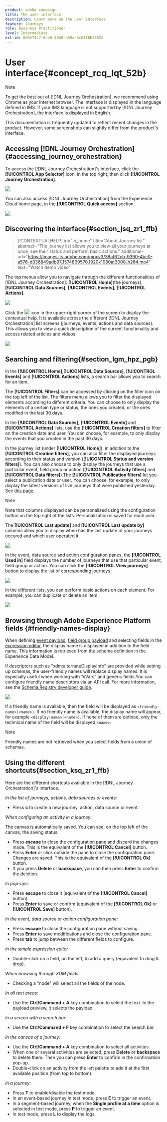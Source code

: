 ```yaml
---
product: adobe campaign
title: The user interface
description: Learn more on the user interface
feature: Journeys
role: Business Practitioner
level: Intermediate
exl-id: 0d0e74c7-6cb0-4068-a69a-3c01f8b3552d
---
```

# User interface{#concept_rcq_lqt_52b}

>[!NOTE]
>
>To get the best out of [!DNL Journey Orchestration], we recommend using Chrome as your Internet browser. The interface is displayed in the language defined in IMS. If your IMS language is not supported by [!DNL Journey Orchestration], the interface is displayed in English. 
>
>This documentation is frequently updated to reflect recent changes in the product. However, some screenshots can slightly differ from the product's interface.

## Accessing [!DNL Journey Orchestration]{#accessing_journey_orchestration}

To access the [!DNL Journey Orchestration]'s interface, click the **[!UICONTROL App Selector]** icon, in the top right, then click **[!UICONTROL Journey Orchestration]**.

![](../assets/journey1.png)  

You can also access [!DNL Journey Orchestration] from the Experience Cloud home page, in the **[!UICONTROL Quick access]** section.

![](../assets/journey1bis.png)  

## Discovering the interface{#section_jsq_zr1_ffb}

>[!CONTEXTUALHELP]
>id="jo_home"
>title="About Journey list"
>abstract="The journey list allows you to view all your journeys at once, see their status and perform basic actions."
>additional-url="https://images-tv.adobe.com/mpcv3/38af62cb-9390-4bc0-a576-d336849adb97_1574809570.1920x1080at3000_h264.mp4" text="Watch demo video"

The top menus allow you to navigate through the different functionalities of [!DNL Journey Orchestration]: **[!UICONTROL Home]**(the journeys),**[!UICONTROL Data Sources]**, **[!UICONTROL Events]**, **[!UICONTROL Actions]**.

![](../assets/journey2.png)  

Click the ![](../assets/icon-context.png) icon in the upper-right corner of the screen to display the contextual help. It is available across the different [!DNL Journey Orchestration] list screens (journeys, events, actions and data sources). This allows you to view a quick description of the current functionality and access related articles and videos. 

![](../assets/journey2bis.png)  

## Searching and filtering{#section_lgm_hpz_pgb}

In the **[!UICONTROL Home]**,**[!UICONTROL Data Sources]**, **[!UICONTROL Events]** and **[!UICONTROL Actions]** lists, a search bar allows you to search for an item.

The **[!UICONTROL Filters]** can be accessed by clicking on the filter icon on the top left of the list. The filters menu allows you to filter the displayed elements according to different criteria. You can choose to only display the elements of a certain type or status, the ones you created, or the ones modified in the last 30 days.

In the **[!UICONTROL Data Sources]**, **[!UICONTROL Events]** and **[!UICONTROL Actions]** lists, use the **[!UICONTROL Creation filters]** to filter on the creation date and user. You can choose, for example, to only display the events that you created in the past 30 days.

In the journey list (under **[!UICONTROL Home]**), in addition to the **[!UICONTROL Creation filters]**, you can also filter the displayed journeys according to their status and version (**[!UICONTROL Status and version filters]**). You can also choose to only display the journeys that use a particular event, field group or action (**[!UICONTROL Activity filters]** and **[!UICONTROL Data filters]**).The **[!UICONTROL Publication filters]** let you select a publication date or user. You can choose, for example, to only display the latest versions of live journeys that were published yesterday. See [this page](../building-journeys/using-the-journey-designer.md).

>[!NOTE]
>
>Note that columns displayed can be personalized using the configuration button on the top right of the lists. Personalization is saved for each user.

The **[!UICONTROL Last update]** and **[!UICONTROL Last update by]** columns allow you to display when has the last update of your journeys occured and which user operated it.

![](../assets/journey74.png)

In the event, data source and action configuration panes, the **[!UICONTROL Used in]** field displays the number of journeys that use that particular event, field group or action. You can click the **[!UICONTROL View journeys]** button to display the list of corresponding journeys.

![](../assets/journey3bis.png)

In the different lists, you can perform basic actions on each element. For example, you can duplicate or delete an item.

![](../assets/journey4.png)

## Browsing through Adobe Experience Platform fields {#friendly-names-display}

When defining [event payload](../event/defining-the-payload-fields.md), [field group payload](../datasource/field-groups.md) and selecting fields in the [expression editor](../expression/expressionadvanced.md), the display name is displayed in addition to the field name. This information is retrieved from the schema definition in the Experience Data Model.

If descriptors such as "xdm:alternateDisplayInfo" are provided while setting up schemas, the user-friendly names will replace display names. It is especially useful when working with “eVars” and generic fields.You can configure friendly name descriptors via an API call. For more information, see the [Schema Registry developer guide](https://experienceleague.adobe.com/docs/experience-platform/xdm/api/getting-started.html).

![](../assets/xdm-from-descriptors.png) 

If a friendly name is available, then the field will be displayed as `<friendly-name>(<name>)`. If no friendly name is available, the display name will appear, for example `<display-name>(<name>)`. If none of them are defined, only the technical name of the field will be displayed `<name>`.

>[!NOTE]
>
>Friendly names are not retrieved when you select fields from a union of schemas.

## Using the different shortcuts{#section_ksq_zr1_ffb}

Here are the different shortcuts available in the [!DNL Journey Orchestration]'s interface.

_In the list of journeys, actions, data sources or events:_

* Press **c** to create a new journey, action, data source or event.

_When configuring an activity in a journey:_

The canvas is automatically saved. You can see, on the top left of the canvas, the saving status.

* Press **escape** to close the configuration pane and discard the changes made. This is the equivalent of the **[!UICONTROL Cancel]** button.
* Press **Enter** or click outside the pane to close the configuration pane. Changes are saved. This is the equivalent of the **[!UICONTROL Ok]** button.
* If you press **Delete** or **backspace**, you can then press **Enter** to confirm the deletion.

_In pop-ups:_

* Press **escape** to close it (equivalent of the **[!UICONTROL Cancel]** button).
* Press **Enter** to save or confirm (equivalent of the **[!UICONTROL Ok]** or **[!UICONTROL Save]** button).

_In the event, data source or action configuration pane:_

* Press **escape** to close the configuration pane without saving.
* Press **Enter** to save modifications and close the configuration pane.
* Press **tab** to jump between the different fields to configure.

_In the simple expression editor_

* Double-click on a field, on the left, to add a query (equivalent to drag & drop).

_When browsing through XDM fields:_

* Checking a "node" will select all the fields of the node.

_In all text areas:_

* Use the **Ctrl/Command + A** key combination to select the text. In the payload preview, it selects the payload.

_In a screen with a search bar:_

* Use the **Ctrl/Command + F** key combination to select the search bar.

_In the canvas of a journey:_

* Use the **Ctrl/Command + A** key combination to select all activities.
* When one or several activities are selected, press **Delete** or **backspace** to delete them. Then you can press **Enter** to confirm in the confirmation pop-up.
* Double-click on an activity from the left palette to add it at the first available position (from top to bottom).

_In a journey:_

* Press **T** to enable/disable the test mode.
* In an event-based journey in test mode, press **E** to trigger an event.
* In a segment-based journey, when the **Single profile at a time** option is selected in test mode, press **P** to trigger an event.
* In test mode, press **L** to display the logs.
